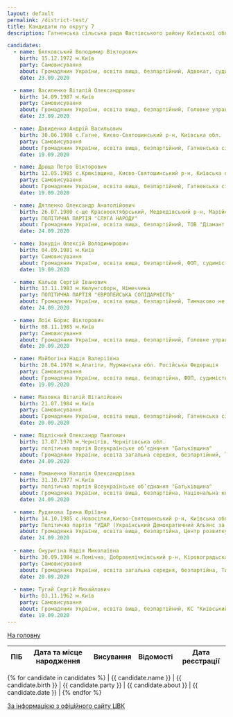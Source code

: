 ```yaml
---
layout: default
permalink: /district-test/
title: Кандидати по округу 7
description: Гатненська сільська рада Фастівського району Київської області

candidates:
  - name: Бялковський Володимир Вікторович 
    birth: 15.12.1972 м.Київ 
    party: Самовисування 
    about: Громадянин України, освіта вища, безпартійний, Адвокат, судимість відсутня 
    date: 23.09.2020

  - name: Василенко Віталій Олександрович 
    birth: 14.09.1987 м.Київ 
    party: Самовисування 
    about: Громадянин України, освіта вища, безпартійний, Головне управління Держгеокадастру Київської області, Головний спеціалст, судимість відсутня 
    date: 23.09.2020

  - name: Давиденко Андрій Васильович 
    birth: 30.06.1988 с.Гатне, Києво-Святошинський р-н, Київська обл. 
    party: Самовисування 
    about: Громадянин України, освіта вища, безпартійний, Гатненська сільска рада, Тренер, судимість відсутня 
    date: 19.09.2020

  - name: Дроща Петро Вікторович 
    birth: 12.05.1985 с.Крюківщина, Києво-Святошинський р-н, Київська обл. 
    party: Самовисування 
    about: Громадянин України, освіта вища, безпартійний, Гатненська сільська рада, Секретар Гатненської сільської ради, судимість відсутня 
    date: 19.09.2020

  - name: Дятленко Олександр Анатолійович 
    birth: 26.07.1980 с-ще Краснооктябрський, Медведівський р-н, Марійської АРСР 
    party: ПОЛІТИЧНА ПАРТІЯ "СЛУГА НАРОДУ" 
    about: Громадянин України, освіта вища, безпартійний, ТОВ "Діамант Партнерс", директор, судимість відсутня 
    date: 24.09.2020

  - name: Занудін Олексій Володимирович 
    birth: 04.09.1981 м.Київ 
    party: Самовисування 
    about: Громадянин України, освіта вища, безпартійний, ФОП, судимість відсутня 
    date: 19.09.2020

  - name: Кальов Сергій Іванович 
    birth: 13.11.1983 м.Кюлунгсборн, Німеччина 
    party: ПОЛІТИЧНА ПАРТІЯ "ЄВРОПЕЙСЬКА СОЛІДАРНІСТЬ" 
    about: Громадянин України, освіта вища, безпартійний, Тимчасово не пряцює, судимість відсутня 
    date: 24.09.2020

  - name: Лоїк Борис Вікторович 
    birth: 08.11.1985 м.Київ 
    party: Самовисування 
    about: Громадянин України, освіта вища, безпартійний, Головне управління Держгеокадастру Київська обл., Начальник відділу у Бородянському району, м.Буча, судимість відсутня 
    date: 20.09.2020

  - name: Майбогіна Надія Валеріївна 
    birth: 28.04.1978 м.Апатіти, Мурманська обл. Російська Федерація 
    party: Самовисування 
    about: Громадянка України, освіта вища, безпартійна, ФОП, судимість відсутня 
    date: 19.09.2020

  - name: Маховка Віталій Віталійович 
    birth: 21.07.1984 м.Київ 
    party: Самовисування 
    about: Громадянин України, освіта вища, безпартійний, Гатненська сільска рада, Депутат, судимість відсутня 
    date: 20.09.2020

  - name: Підлісний Олександр Павлович 
    birth: 17.07.1970 м.Чернігів, Чернігівська обл. 
    party: політична партія Всеукраїнське об’єднання "Батьківщина" 
    about: Громадянин України, освіта загальна середня, безпартійний, Тимчасово не пряцює, судимість відсутня 
    date: 24.09.2020

  - name: Романенко Наталія Олександрівна 
    birth: 31.10.1977 м.Київ 
    party: політична партія Всеукраїнське об’єднання "Батьківщина" 
    about: Громадянка України, освіта вища, безпартійна, Національна комісія з регулювання ринків фінансових послуг України, Державний службовець, судимість відсутня 
    date: 24.09.2020

  - name: Рудакова Ірина Юріївна 
    birth: 14.10.1985 с.Новосілки,Києво-Святошинський р-н, Київська обл. 
    party: Політична партія "УДАР (Український Демократичний Альянс за Реформи) Віталія Кличка" 
    about: Громадянка України, освіта вища, безпартійна, Центр розвитку дітей, Керівник, судимість відсутня 
    date: 24.09.2020
    
  - name: Смуригіна Надія Миколаївна 
    birth: 30.09.1984 м.Помічна, Добровелічківський р-н, Кіровоградьска обл. 
    party: Самовисування 
    about: Громадянка України, освіта загальна середня, безпартійна, Тимчасово не працює, судимість відсутня 
    date: 20.09.2020
    
  - name: Тугай Сергій Михайлович 
    birth: 03.11.1962 м.Київ 
    party: Самовисування 
    about: Громадянин України, освіта вища, безпартійний, КС "Київський кредитний альянс", Фінансовий Директор, судимість відсутня 
    date: 19.09.2020
---
```


[На головну](/)


| ПІБ | Дата та місце народження | Висування | Відомості | Дата реєстрації |
|--- |--- |--- |--- |--- |
{% for candidate in candidates %}
| {{ candidate.name }} | {{ candidate.birth }} | {{ candidate.party }} | {{ candidate.about }} | {{ candidate.date }} |
{% endfor %}
 
 
 
 
 
 
 
 
 
 
 
 
 

 

[За інформацією з офіційного сайту ЦВК](https://www.cvk.gov.ua/pls/vm2020/pvm160pt001f01=695pid102=64341rej=0.html)
